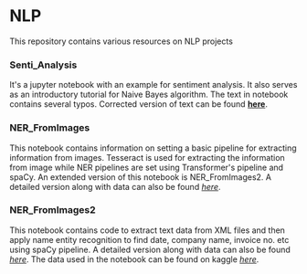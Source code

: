 # NLP
This repository contains various resources on NLP projects

### Senti_Analysis
It's a jupyter notebook with an example for sentiment analysis. It also serves as an introductory tutorial for Naive Bayes algorithm. The text in notebook contains several typos. Corrected version of text can be found __[here](https://medium.com/@manishthemanu/sentiment-analysis-introduction-to-naive-bayes-algorithm-96831d77ac91)__. 

### NER_FromImages
This notebook contains information on setting a basic pipeline for extracting information from images. Tesseract is used for extracting the information from image while NER pipelines are set using Transformer's pipeline and spaCy. An extended version of this notebook is NER_FromImages2. A detailed version along with data can also be found _[here](https://www.kaggle.com/manishthem/entity-recognition-for-ocr-using-text-data-xml/notebook)_.


### NER_FromImages2
This notebook contains code to extract text data from XML files and then apply name entity recognition to find date, company name, invoice no. etc using spaCy pipeline. A detailed version along with data can also be found _[here](https://www.kaggle.com/manishthem/entity-recognition-for-ocr-using-text-data-xml/notebook)_. The data used in the notebook can be found on kaggle _[here](https://www.kaggle.com/manishthem/text-extraction-for-ocr)_. 

